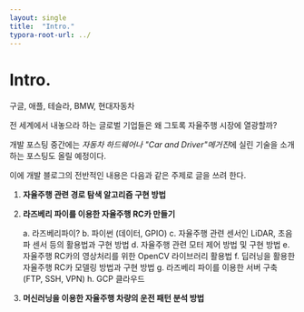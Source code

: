```yaml
---
layout: single
title:  "Intro."
typora-root-url: ../
---
```


# Intro.

구글, 애플, 테슬라, BMW, 현대자동차

 전 세계에서 내놓으라 하는 글로벌 기업들은 왜 그토록 자율주행 시장에 열광할까?







개발 포스팅 중간에는 *자동차 하드웨어나 "Car and Driver"메거진*에 실린 기술을 소개하는 포스팅도 올릴 예정이다.



이에 개발 블로그의 전반적인 내용은 다음과 같은 주제로 글을 쓰려 한다.

1. **자율주행 관련 경로 탐색 알고리즘 구현 방법**

2. **라즈베리 파이를 이용한 자율주행 RC카 만들기**

   a. 라즈베리파이?
   b. 파이썬 (데이터, GPIO)
   c. 자율주행 관련 센서인 LiDAR, 초음파 센서 등의 활용법과 구현 방법
   d. 자율주행 관련 모터 제어 방법 및 구현 방법
   e. 자율주행 RC카의 영상처리를 위한 OpenCV 라이브러리 활용법
   f. 딥러닝을 활용한 자율주행 RC카 모델링 방법과 구현 방법 
   g. 라즈베리 파이를 이용한 서버 구축(FTP, SSH, VPN)
   h. GCP 클라우드

3. **머신러닝을 이용한 자율주행 차량의 운전 패턴 분석 방법**

